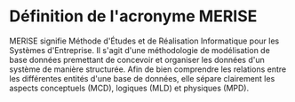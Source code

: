 # Définition de l'acronyme MERISE

MERISE signifie Méthode d'Études et de Réalisation Informatique pour les Systèmes d'Entreprise. Il s'agit d'une méthodologie de modélisation de base données premettant de concevoir et organiser les données d'un système de manière structurée. Afin de bien comprendre les relations entre les différentes entités d'une base de données, elle sépare clairement les aspects conceptuels (MCD), logiques (MLD) et physiques (MPD).